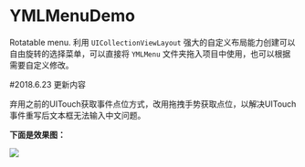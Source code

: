 # YMLMenuDemo
Rotatable menu.
利用 `UICollectionViewLayout` 强大的自定义布局能力创建可以自由旋转的选择菜单，可以直接将 `YMLMenu` 文件夹拖入项目中使用，也可以根据需要自定义修改。


#2018.6.23 更新内容

弃用之前的UITouch获取事件点位方式，改用拖拽手势获取点位，以解决UITouch事件重写后文本框无法输入中文问题。



__下面是效果图：__

![](https://upload-images.jianshu.io/upload_images/2475558-6f5e3024acd87a57.gif?imageMogr2/auto-orient/strip)